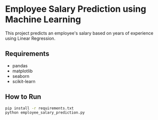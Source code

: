 # Employee Salary Prediction using Machine Learning

This project predicts an employee's salary based on years of experience using Linear Regression.

## Requirements
- pandas
- matplotlib
- seaborn
- scikit-learn

## How to Run
```bash
pip install -r requirements.txt
python employee_salary_prediction.py